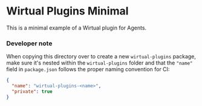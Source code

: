 # Wirtual Plugins Minimal

This is a minimal example of a Wirtual plugin for Agents.

### Developer note

When copying this directory over to create a new `wirtual-plugins` package, make sure it's nested within the `wirtual-plugins` folder and that the `"name"` field in `package.json` follows the proper naming convention for CI:

```json
{
  "name": "wirtual-plugins-<name>",
  "private": true
}
```
